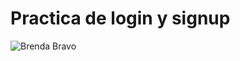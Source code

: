 # Practica de login y signup
![Brenda Bravo](https://user-images.githubusercontent.com/95329519/149194167-e8b79400-459c-497e-86d6-6f685e172cf0.png)
